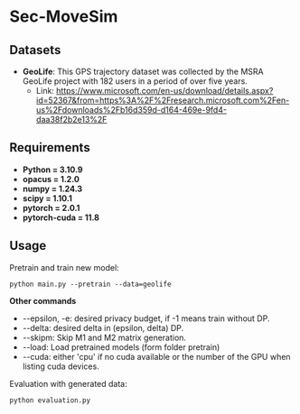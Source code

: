 # Sec-MoveSim

## Datasets

* **GeoLife**: This GPS trajectory dataset was collected by the MSRA GeoLife project with 182 users in a period of over five years.  
  * Link: https://www.microsoft.com/en-us/download/details.aspx?id=52367&from=https%3A%2F%2Fresearch.microsoft.com%2Fen-us%2Fdownloads%2Fb16d359d-d164-469e-9fd4-daa38f2b2e13%2F

## Requirements

* **Python = 3.10.9** 
* **opacus = 1.2.0** 
* **numpy = 1.24.3** 
* **scipy = 1.10.1** 
* **pytorch = 2.0.1** 
* **pytorch-cuda = 11.8**
## Usage

Pretrain and train new model:

`python main.py --pretrain --data=geolife`

**Other commands**
* --epsilon, -e: desired privacy budget, if -1 means train without DP.
* --delta: desired delta in (epsilon, delta) DP.
* --skipm: Skip M1 and M2 matrix generation.
* --load: Load pretrained models (form folder pretrain)
* --cuda: either 'cpu' if no cuda available or the number of the GPU when listing cuda devices.

Evaluation with generated data:

`python evaluation.py`

